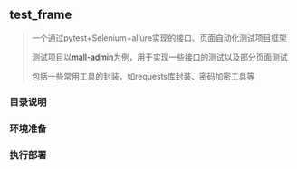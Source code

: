 ##  test_frame

> 一个通过pytest+Selenium+allure实现的接口、页面自动化测试项目框架
>
> 测试项目以[mall-admin](https://www.macrozheng.com/)为例，用于实现一些接口的测试以及部分页面测试
>
> 包括一些常用工具的封装，如requests库封装、密码加密工具等

### 目录说明



### 环境准备



### 执行部署





